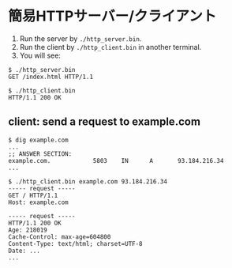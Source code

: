 # 簡易HTTPサーバー/クライアント

1. Run the server by `./http_server.bin`.
2. Run the client by `./http_client.bin` in another terminal.
3. You will see:

```
$ ./http_server.bin
GET /index.html HTTP/1.1
```

```
$ ./http_client.bin
HTTP/1.1 200 OK
```

## client: send a request to example.com
```
$ dig example.com
...
;; ANSWER SECTION:
example.com.            5803    IN      A       93.184.216.34
...

$ ./http_client.bin example.com 93.184.216.34
----- request -----
GET / HTTP/1.1
Host: example.com

----- request -----
HTTP/1.1 200 OK
Age: 218019
Cache-Control: max-age=604800
Content-Type: text/html; charset=UTF-8
Date: ...
...
```
